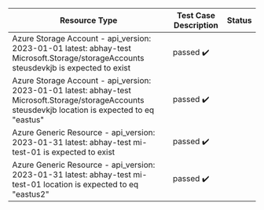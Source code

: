  | Resource Type | Test Case Description | Status | 
 | ------------- | --------------------- | ------ |
 | Azure Storage Account - api_version: 2023-01-01 latest: abhay-test Microsoft.Storage/storageAccounts steusdevkjb is expected to exist | passed :heavy_check_mark: |
 | Azure Storage Account - api_version: 2023-01-01 latest: abhay-test Microsoft.Storage/storageAccounts steusdevkjb location is expected to eq "eastus" | passed :heavy_check_mark: |
 | Azure Generic Resource - api_version: 2023-01-31 latest: abhay-test mi-test-01 is expected to exist | passed :heavy_check_mark: |
 | Azure Generic Resource - api_version: 2023-01-31 latest: abhay-test mi-test-01 location is expected to eq "eastus2" | passed :heavy_check_mark: |
 

